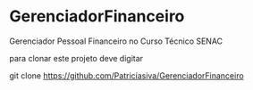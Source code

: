 # GerenciadorFinanceiro
Gerenciador Pessoal Financeiro no Curso Técnico SENAC

para clonar este projeto deve digitar 

git clone https://github.com/Patriciasiva/GerenciadorFinanceiro
